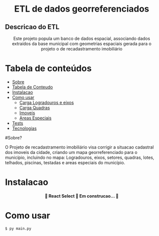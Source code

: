 <h1 align="center">ETL de dados georreferenciados</h1>

## Descricao do ETL
<p align="center">Este projeto popula um banco de dados espacial, associando dados extraídos da base municipal com geometrias espaciais gerada para o projeto o de recadastramento imobiliário</p>

Tabela de conteúdos
=================
<!--ts-->
   * [Sobre](#Sobre)
   * [Tabela de Conteudo](#tabela-de-conteudo)
   * [Instalacao](#instalacao)
   * [Como usar](#como-usar) 
      * [Carga Logradouros e eixos](#local-files)
      * [Carga Quadras](#remote-files)
      * [Imoveis](#multiple-files)
      * [Areas Especiais](#combo)
   * [Tests](#testes)
   * [Tecnologias](#tecnologias)
<!--te-->

#Sobre?

O Projeto de recadastramento imobiliário visa corrigir a situacao cadastral dos imoveis da cidade,
criando um mapa georreferenciado para o município, incluindo no mapa: Logradouros, eixos, setores, quadras, lotes, telhados, piscinas, testadas e areas especiais do município.


Instalacao
============
 
 <h4 align="center"> 
	🚧  React Select 🚀 Em construcao...  🚧
</h4>


Como usar
=====
```bash
$ py main.py
```


